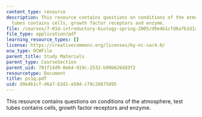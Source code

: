 ```yaml
---
content_type: resource
description: This resource contains questions on conditions of the atmosphere, test
  tubes contains cells, growth factor receptors and enzyme.
file: /courses/7-014-introductory-biology-spring-2005/d9e4b1cfd6a7b2d1a504c79c26875d95_ps1q.pdf
file_type: application/pdf
learning_resource_types: []
license: https://creativecommons.org/licenses/by-nc-sa/4.0/
ocw_type: OCWFile
parent_title: Study Materials
parent_type: CourseSection
parent_uid: 781f14d9-0e64-919c-2532-b99b626dd3f2
resourcetype: Document
title: ps1q.pdf
uid: d9e4b1cf-d6a7-b2d1-a504-c79c26875d95
---
```

This resource contains questions on conditions of the atmosphere, test tubes contains cells, growth factor receptors and enzyme.